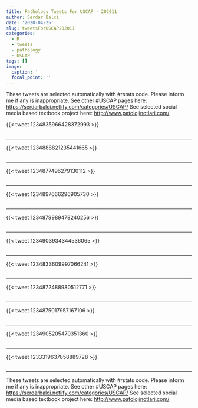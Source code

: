 ```yaml
---
title: Pathology Tweets For USCAP - 202011
author: Serdar Balci
date: '2020-04-25'
slug: tweetsForUSCAP202011
categories:
  - R
  - tweets
  - pathology
  - USCAP
tags: []
image:
  caption: ''
  focal_point: ''
---
```



These tweets are selected automatically with #rstats code. Please inform me if any is inappropriate.
See other #USCAP pages here: https://serdarbalci.netlify.com/categories/USCAP/ 
See selected social media based textbook project here: http://www.patolojinotlari.com/

{{< tweet 1234835966428372993 >}}
<br>
<br>
<hr>
{{< tweet 1234888821235441665 >}}
<br>
<br>
<hr>
{{< tweet 1234877496279130112 >}}
<br>
<br>
<hr>
{{< tweet 1234897666296905730 >}}
<br>
<br>
<hr>
{{< tweet 1234879989478240256 >}}
<br>
<br>
<hr>
{{< tweet 1234903934344536065 >}}
<br>
<br>
<hr>
{{< tweet 1234833609997066241 >}}
<br>
<br>
<hr>
{{< tweet 1234872488980512771 >}}
<br>
<br>
<hr>
{{< tweet 1234875017957167106 >}}
<br>
<br>
<hr>
{{< tweet 1234905205470351360 >}}
<br>
<br>
<hr>
{{< tweet 1233319637858889728 >}}
<br>
<br>
<hr>


These tweets are selected automatically with #rstats code. Please inform me if any is inappropriate.
See other #USCAP pages here: https://serdarbalci.netlify.com/categories/USCAP/ 
See selected social media based textbook project here: http://www.patolojinotlari.com/
